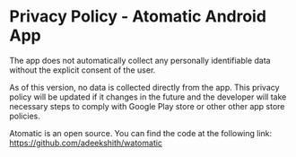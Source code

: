# Privacy Policy - Atomatic Android App

The app does not automatically collect any personally identifiable data without the explicit consent of the user.

As of this version, no data is collected directly from the app. This privacy policy will be updated if it changes in the future and the developer will take necessary steps to comply with Google Play store or other other app store policies.

Atomatic is an open source. You can find the code at the following link: https://github.com/adeekshith/watomatic


